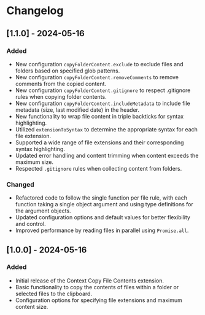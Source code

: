 # Changelog

## [1.1.0] - 2024-05-16

### Added

- New configuration `copyFolderContent.exclude` to exclude files and folders based on specified glob patterns.
- New configuration `copyFolderContent.removeComments` to remove comments from the copied content.
- New configuration `copyFolderContent.gitignore` to respect .gitignore rules when copying folder contents.
- New configuration `copyFolderContent.includeMetadata` to include file metadata (size, last modified date) in the header.
- New functionality to wrap file content in triple backticks for syntax highlighting.
- Utilized `extensionToSyntax` to determine the appropriate syntax for each file extension.
- Supported a wide range of file extensions and their corresponding syntax highlighting.
- Updated error handling and content trimming when content exceeds the maximum size.
- Respected `.gitignore` rules when collecting content from folders.

### Changed

- Refactored code to follow the single function per file rule, with each function taking a single object argument and using type definitions for the argument objects.
- Updated configuration options and default values for better flexibility and control.
- Improved performance by reading files in parallel using `Promise.all`.

## [1.0.0] - 2024-05-16

### Added

- Initial release of the Context Copy File Contents extension.
- Basic functionality to copy the contents of files within a folder or selected files to the clipboard.
- Configuration options for specifying file extensions and maximum content size.
